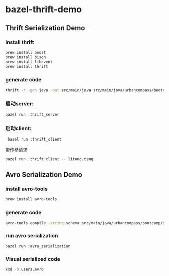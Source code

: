 # bazel-thrift-demo

## Thrift Serialization Demo

### install thrift

```bash
brew install boost
brew install bison
brew install libevent
brew install thrift
```

### generate code

```bash    
thrift -r -gen java -out src/main/java src/main/java/urbancompass/bootcamp/schema/hello.thrift
```

### 启动server:

```bash
bazel run :thrift_server
```

### 启动client:

```bash
 bazel run :thrift_client
```

带传参请求:

```bash
bazel run :thrift_client -- litong.deng
```

## Avro Serialization Demo

### install avro-tools

```bash
brew install avro-tools
```

### generate code

```bash
avro-tools compile -string schema src/main/java/urbancompass/bootcamp/schema/user.avsc src/main/java
```

### run avro serialization

```bash
bazel run :avro_serialization
```

### Visual serialized code

```bash
xxd -b users.avro
```